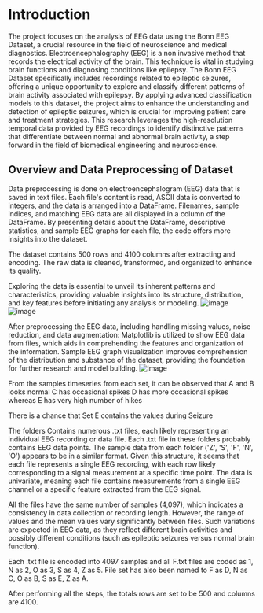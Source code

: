 # Introduction
The project focuses on the analysis of EEG data using the Bonn EEG Dataset, a crucial resource 
in the field of neuroscience and medical diagnostics. Electroencephalography (EEG) is a non
invasive method that records the electrical activity of the brain. This technique is vital in 
studying brain functions and diagnosing conditions like epilepsy. The Bonn EEG Dataset 
specifically includes recordings related to epileptic seizures, offering a unique opportunity to 
explore and classify different patterns of brain activity associated with epilepsy. By applying 
advanced classification models to this dataset, the project aims to enhance the understanding 
and detection of epileptic seizures, which is crucial for improving patient care and treatment 
strategies. This research leverages the high-resolution temporal data provided by EEG 
recordings to identify distinctive patterns that differentiate between normal and abnormal 
brain activity, a step forward in the field of biomedical engineering and neuroscience. 

## Overview and Data Preprocessing of Dataset
Data preprocessing is done on electroencephalogram (EEG) data that is saved in text files. Each file's content is read, ASCII data is converted to integers, and the data is arranged into a DataFrame. Filenames, sample indices, and matching EEG data are all displayed in a column of the DataFrame. By presenting details about the DataFrame, descriptive statistics, and sample EEG graphs for each file, the code offers more insights into the dataset.  
 
The dataset contains 500 rows and 4100 columns after extracting and encoding. The raw data is cleaned, transformed, and organized to enhance its quality. 

Exploring the data is essential to unveil its inherent patterns and characteristics, providing valuable insights into its structure, distribution, and key features before initiating any analysis or modeling. 
![image](https://github.com/RuthvikaReddyTangirala/EEG-SIGNALS-CLASSIFICATION-ON-SEIZURES/assets/113473457/55bcf864-3168-4d2d-9574-951993973540)
![image](https://github.com/RuthvikaReddyTangirala/EEG-SIGNALS-CLASSIFICATION-ON-SEIZURES/assets/113473457/f64a8a1a-8e9f-4666-8621-b32bc93e03f6)

After preprocessing the EEG data, including handling missing values, noise reduction, and data augmentation: 
Matplotlib is utilized to show EEG data from files, which aids in comprehending the features and organization of the information. Sample EEG graph visualization improves comprehension of the distribution and substance of the dataset, providing the foundation for further research and model building. 
![image](https://github.com/RuthvikaReddyTangirala/EEG-SIGNALS-CLASSIFICATION-ON-SEIZURES/assets/113473457/fa88cf59-2834-40ee-8e30-d08e74c81166)

From the samples timeseries from each set, it can be observed that 
A and B looks normal 
C has occasional spikes D has more occasional spikes 
whereas E has very high number of hikes 
 
There is a chance that Set E contains the values during Seizure 
 
The folders Contains numerous .txt files, each likely representing an individual EEG recording or data file. Each .txt file in these folders probably contains EEG data points. The sample data from each folder ('Z', 'S', 'F', 'N', 'O') appears to be in a similar format. Given this structure, it seems that each file represents a single EEG recording, with each row likely corresponding to a signal measurement at a specific time point. The data is univariate, meaning each file contains measurements from a single EEG channel or a specific feature extracted from the EEG signal. 
 
All the files have the same number of samples (4,097), which indicates a consistency in data collection or recording length. However, the range of values and the mean values vary significantly between files. Such variations are expected in EEG data, as they reflect different brain activities and possibly different conditions (such as epileptic seizures versus normal brain function). 
 
Each .txt file is encoded into 4097 samples and all F.txt files are coded as 1, N as 2, O as 3, S as 4, Z as 5. File set has also been named to F as D, N as C, O as B, S as E, Z as A. 
 
After performing all the steps, the totals rows are set to be 500 and columns are 4100. 


